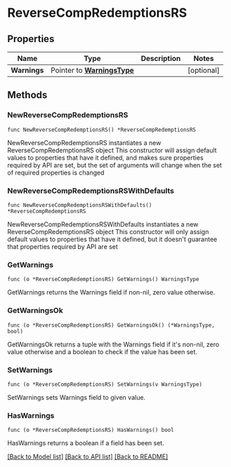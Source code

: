 # ReverseCompRedemptionsRS

## Properties

Name | Type | Description | Notes
------------ | ------------- | ------------- | -------------
**Warnings** | Pointer to [**WarningsType**](WarningsType.md) |  | [optional] 

## Methods

### NewReverseCompRedemptionsRS

`func NewReverseCompRedemptionsRS() *ReverseCompRedemptionsRS`

NewReverseCompRedemptionsRS instantiates a new ReverseCompRedemptionsRS object
This constructor will assign default values to properties that have it defined,
and makes sure properties required by API are set, but the set of arguments
will change when the set of required properties is changed

### NewReverseCompRedemptionsRSWithDefaults

`func NewReverseCompRedemptionsRSWithDefaults() *ReverseCompRedemptionsRS`

NewReverseCompRedemptionsRSWithDefaults instantiates a new ReverseCompRedemptionsRS object
This constructor will only assign default values to properties that have it defined,
but it doesn't guarantee that properties required by API are set

### GetWarnings

`func (o *ReverseCompRedemptionsRS) GetWarnings() WarningsType`

GetWarnings returns the Warnings field if non-nil, zero value otherwise.

### GetWarningsOk

`func (o *ReverseCompRedemptionsRS) GetWarningsOk() (*WarningsType, bool)`

GetWarningsOk returns a tuple with the Warnings field if it's non-nil, zero value otherwise
and a boolean to check if the value has been set.

### SetWarnings

`func (o *ReverseCompRedemptionsRS) SetWarnings(v WarningsType)`

SetWarnings sets Warnings field to given value.

### HasWarnings

`func (o *ReverseCompRedemptionsRS) HasWarnings() bool`

HasWarnings returns a boolean if a field has been set.


[[Back to Model list]](../README.md#documentation-for-models) [[Back to API list]](../README.md#documentation-for-api-endpoints) [[Back to README]](../README.md)


